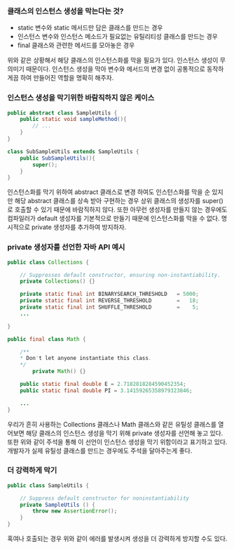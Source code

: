 ### 클래스의 인스턴스 생성을 막는다는 것? 

- static 변수와 static 메서드만 담은 클래스를 만드는 경우
- 인스턴스 변수와 인스턴스 메소드가 필요없는 유틸리티성 클래스를 만드는 경우 
- final 클래스와 관련한 메서드를 모아놓은 경우 

위와 같은 상황해서 해당 클래스의 인스턴스화를 막을 필요가 있다. 인스턴스 생성이 무의미기 때문이다. 
인스턴스 생성을 막아 변수와 메서드의 변경 없이 공통적으로 동작하게끔 하여 만들어진 역할을 명확히 해주자. 

### 인스턴스 생성을 막기위한 바람직하지 않은 케이스

```java
public abstract class SampleUtils {
    public static void sampleMethod(){
        // ...
    }
}

class SubSampleUtils extends SampleUtils {
    public SubSampleUtils(){
        super(); 
    }
}

```

인스턴스화를 막기 위하여 abstract 클래스로 변경 하여도 인스턴스화를 막을 순 있지만 해당 abstract 클래스를 상속 받아 구현하는 경우 상위 클래스의 생성자를 super()로 호출할 수 있기 때문에 바람직하지 않다. 또한 아무런 생성자를 만들지 않는 경우에도 컴파일러가 default 생성자를 기본적으로 만들기 때문에 인스턴스화를 막을 수 없다. 명시적으로 private 생성자를 추가하여 방지하자.

### private 생성자를 선언한 자바 API 예시

```java
public class Collections {

    // Suppresses default constructor, ensuring non-instantiability.
    private Collections() {}

    private static final int BINARYSEARCH_THRESHOLD   = 5000;
    private static final int REVERSE_THRESHOLD        =   18;
    private static final int SHUFFLE_THRESHOLD        =    5;
    ... 

}
```

```java
public final class Math {

    /**
    * Don't let anyone instantiate this class.
    */
		private Math() {}

    public static final double E = 2.7182818284590452354;
    public static final double PI = 3.14159265358979323846;

    ... 
}
```

 

우리가 흔히 사용하는 Collections 클래스나 Math 클래스와 같은 유틸성 클래스를 열어보면 해당 클래스의 인스턴스 생성을 막기 위해 private 생성자를 선언해 놓고 있다. 또한 위와 같이 주석을 통해 이 선언이 인스턴스 생성을 막기 위함이라고 표기하고 있다. 개발자가 실제 유틸성 클래스를 만드는 경우에도 주석을 달아주는게 좋다. 

### 더 강력하게 막기

```java
public class SampleUtils {

    // Suppress default constructor for noninstantiability
    private SampleUtils () {
        throw new AssertionError();
    }
}
```

혹여나 호출되는 경우 위와 같이 에러를 발생시켜 생성을 더 강력하게 방지할 수도 있다.

